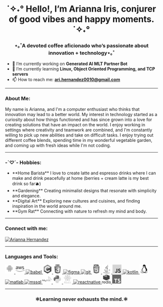 <h1 align="center">  ˙✧˖° Hello!, I’m Arianna Iris, conjurer of good vibes and happy moments.  ˙✧˖°</h1>
<h3 align="center"> </> ⋆｡˚A devoted coffee aficionado who’s passionate about innovation + technology⋆｡˚ </> </h3>

- 🔭 I’m currently working on **Generated AI MLT Partner Bot**
- 🌱 I’m currently learning **Linux, Object Oriented Programming, and TCP servers**
- 📫 How to reach me: **ari.hernandez0010@gmail.com**

---

<h3 align="left">About Me:</h3>
<p align="left">
My name is Arianna, and I'm a computer enthusiast who thinks that innovation may lead to a better world. My interest in technology started as a curiosity about how things functioned and has since grown into a love for creating solutions that have an impact on the world. I enjoy working in settings where creativity and teamwork are combined, and I'm constantly willing to pick up new abilities and take on difficult tasks. I enjoy trying out different coffee blends, spending time in my wonderful vegetable garden, and coming up with fresh ideas while I'm not coding.
</p>

---

<h3 align="left"> -`♡´- Hobbies:</h3>
<p align="left">
  <ul>
    <li> **Home Barista** I love to create latte and espresso drinks where I can make and drink peacefully at home (berries + cream latte is my best drink so far🫐)</li>
    <li>**Gardening** Creating minimalist designs that resonate with simplicity and elegance.</li>
    <li>**Digital Art** Exploring new cultures and cuisines, and finding inspiration in the world around me.</li>
    <li>**Gym Rat** Connecting with nature to refresh my mind and body.</li>
  </ul>
</p>

---

<h3 align="left">Connect with me:</h3>
<p align="left">
  <a href="https://www.linkedin.com/in/arianna-hernandez-15b9671b0/" target="_blank">
    <img align="center" src="https://raw.githubusercontent.com/rahuldkjain/github-profile-readme-generator/master/src/images/icons/Social/linked-in-alt.svg" alt="Arianna Hernandez" height="30" width="30" style="filter: grayscale(100%);" />
  </a>
</p>

---

<h3 align="left">Languages and Tools:</h3>
<p align="left">
  <a href="https://developer.android.com" target="_blank">
    <img src="https://raw.githubusercontent.com/devicons/devicon/master/icons/android/android-original-wordmark.svg" alt="android" width="30" height="30" style="filter: grayscale(100%);"/>
  </a>
  <a href="https://aws.amazon.com" target="_blank">
    <img src="https://raw.githubusercontent.com/devicons/devicon/master/icons/amazonwebservices/amazonwebservices-original-wordmark.svg" alt="aws" width="30" height="30" style="filter: grayscale(100%);"/>
  </a>
  <a href="https://babeljs.io/" target="_blank">
    <img src="https://www.vectorlogo.zone/logos/babeljs/babeljs-icon.svg" alt="babel" width="30" height="30" style="filter: grayscale(100%);"/>
  </a>
  <a href="https://www.cprogramming.com/" target="_blank">
    <img src="https://raw.githubusercontent.com/devicons/devicon/master/icons/c/c-original.svg" alt="c" width="30" height="30" style="filter: grayscale(100%);"/>
  </a>
  <a href="https://www.w3schools.com/css/" target="_blank">
    <img src="https://raw.githubusercontent.com/devicons/devicon/master/icons/css3/css3-original-wordmark.svg" alt="css3" width="30" height="30" style="filter: grayscale(100%);"/>
  </a>
  <a href="https://www.figma.com/" target="_blank">
    <img src="https://www.vectorlogo.zone/logos/figma/figma-icon.svg" alt="figma" width="30" height="30" style="filter: grayscale(100%);"/>
  </a>
  <a href="https://git-scm.com/" target="_blank">
    <img src="https://www.vectorlogo.zone/logos/git-scm/git-scm-icon.svg" alt="git" width="30" height="30" style="filter: grayscale(100%);"/>
  </a>
  <a href="https://www.w3.org/html/" target="_blank">
    <img src="https://raw.githubusercontent.com/devicons/devicon/master/icons/html5/html5-original-wordmark.svg" alt="html5" width="30" height="30" style="filter: grayscale(100%);"/>
  </a>
  <a href="https://www.java.com" target="_blank">
    <img src="https://raw.githubusercontent.com/devicons/devicon/master/icons/java/java-original.svg" alt="java" width="30" height="30" style="filter: grayscale(100%);"/>
  </a>
  <a href="https://developer.mozilla.org/en-US/docs/Web/JavaScript" target="_blank">
    <img src="https://raw.githubusercontent.com/devicons/devicon/master/icons/javascript/javascript-original.svg" alt="javascript" width="30" height="30" style="filter: grayscale(100%);"/>
  </a>
  <a href="https://kotlinlang.org" target="_blank">
    <img src="https://www.vectorlogo.zone/logos/kotlinlang/kotlinlang-icon.svg" alt="kotlin" width="30" height="30" style="filter: grayscale(100%);"/>
  </a>
  <a href="https://www.linux.org/" target="_blank">
    <img src="https://raw.githubusercontent.com/devicons/devicon/master/icons/linux/linux-original.svg" alt="linux" width="30" height="30" style="filter: grayscale(100%);"/>
  </a>
  <a href="https://www.mathworks.com/" target="_blank">
    <img src="https://upload.wikimedia.org/wikipedia/commons/2/21/Matlab_Logo.png" alt="matlab" width="30" height="30" style="filter: grayscale(100%);"/>
  </a>
  <a href="https://www.microsoft.com/en-us/sql-server" target="_blank">
    <img src="https://www.svgrepo.com/show/303229/microsoft-sql-server-logo.svg" alt="mssql" width="30" height="30" style="filter: grayscale(100%);"/>
  </a>
  <a href="https://www.mysql.com/" target="_blank">
    <img src="https://raw.githubusercontent.com/devicons/devicon/master/icons/mysql/mysql-original-wordmark.svg" alt="mysql" width="30" height="30" style="filter: grayscale(100%);"/>
  </a>
  <a href="https://www.python.org" target="_blank">
    <img src="https://raw.githubusercontent.com/devicons/devicon/master/icons/python/python-original.svg" alt="python" width="30" height="30" style="filter: grayscale(100%);"/>
  </a>
  <a href="https://reactjs.org/" target="_blank">
    <img src="https://raw.githubusercontent.com/devicons/devicon/master/icons/react/react-original-wordmark.svg" alt="react" width="30" height="30" style="filter: grayscale(100%);"/>
  </a>
  <a href="https://reactnative.dev/" target="_blank">
    <img src="https://reactnative.dev/img/header_logo.svg" alt="reactnative" width="30" height="30" style="filter: grayscale(100%);"/>
  </a>
  <a href="https://redis.io" target="_blank">
    <img src="https://raw.githubusercontent.com/devicons/devicon/master/icons/redis/redis-original-wordmark.svg" alt="redis" width="30" height="30" style="filter: grayscale(100%);"/>
  </a>
  <a href="https://www.typescriptlang.org/" target="_blank">
    <img src="https://raw.githubusercontent.com/devicons/devicon/master/icons/typescript/typescript-original.svg" alt="typescript" width="30" height="30" style="filter: grayscale(100%);"/>
  </a>
</p>

---

<h3 align="center">⚛Learning never exhausts the mind.⚛</h3>

